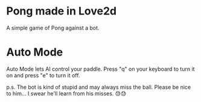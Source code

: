 # Pong made in Love2d
A simple game of Pong against a bot.

# Auto Mode
Auto Mode lets AI control your paddle.
Press "q" on your keyboard to turn it on and press "e" to turn it off.



p.s. The bot is kind of stupid and may always miss the ball. Please be nice to him... I swear he'll learn from his misses. 😓😓
